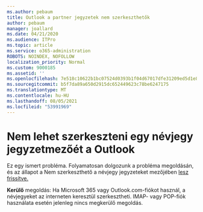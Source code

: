 ```yaml
---
ms.author: pebaum
title: Outlook a partner jegyzetek nem szerkeszthetők
author: pebaum
manager: joallard
ms.date: 04/21/2020
ms.audience: ITPro
ms.topic: article
ms.service: o365-administration
ROBOTS: NOINDEX, NOFOLLOW
localization_priority: Normal
ms.custom: 9000185
ms.assetid: ''
ms.openlocfilehash: 7e518c10622b1bc07524d0393b1f04d67017dfe31209ed5d1e8283b7fc14917b
ms.sourcegitcommit: b5f7da89a650d2915dc652449623c78be6247175
ms.translationtype: MT
ms.contentlocale: hu-HU
ms.lasthandoff: 08/05/2021
ms.locfileid: "53991969"
---
```

# <a name="cant-edit-the-notes-field-for-a-contact-in-outlook"></a>Nem lehet szerkeszteni egy névjegy jegyzetmezőét a Outlook
Ez egy ismert probléma. Folyamatosan dolgozunk a probléma megoldásán, és az állapot a Nem szerkeszthető a névjegy jegyzeteket mezőjében [lesz frissítve.](https://support.office.com/article/fb8394ce-04ce-48b5-bae4-be46f77f10fe)

**Kerülő** megoldás: Ha Microsoft 365 vagy Outlook.com-fiókot használ, a névjegyeket az interneten keresztül szerkesztheti. IMAP- vagy POP-fiók használata esetén jelenleg nincs megkerülő megoldás.